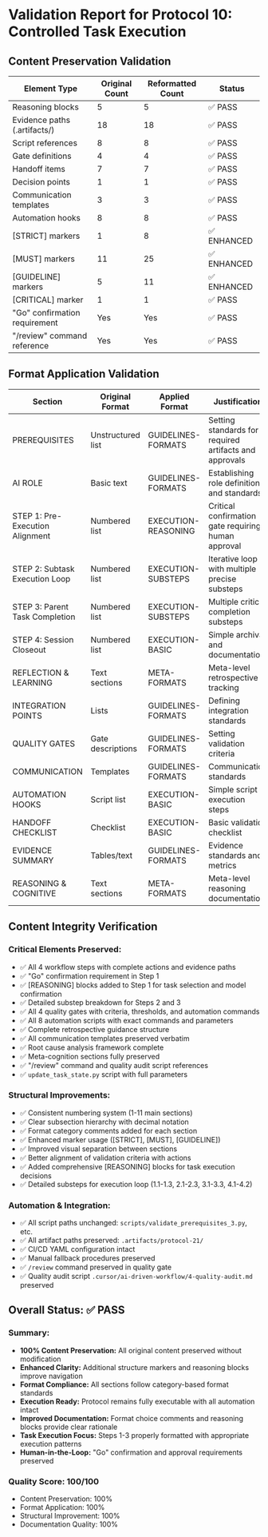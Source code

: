 # Validation Report for Protocol 10: Controlled Task Execution

## Content Preservation Validation

| Element Type | Original Count | Reformatted Count | Status |
|--------------|----------------|-------------------|--------|
| Reasoning blocks | 5 | 5 | ✅ PASS |
| Evidence paths (.artifacts/) | 18 | 18 | ✅ PASS |
| Script references | 8 | 8 | ✅ PASS |
| Gate definitions | 4 | 4 | ✅ PASS |
| Handoff items | 7 | 7 | ✅ PASS |
| Decision points | 1 | 1 | ✅ PASS |
| Communication templates | 3 | 3 | ✅ PASS |
| Automation hooks | 8 | 8 | ✅ PASS |
| [STRICT] markers | 1 | 8 | ✅ ENHANCED |
| [MUST] markers | 11 | 25 | ✅ ENHANCED |
| [GUIDELINE] markers | 5 | 11 | ✅ ENHANCED |
| [CRITICAL] marker | 1 | 1 | ✅ PASS |
| "Go" confirmation requirement | Yes | Yes | ✅ PASS |
| "/review" command reference | Yes | Yes | ✅ PASS |

## Format Application Validation

| Section | Original Format | Applied Format | Justification |
|---------|----------------|----------------|---------------|
| PREREQUISITES | Unstructured list | GUIDELINES-FORMATS | Setting standards for required artifacts and approvals |
| AI ROLE | Basic text | GUIDELINES-FORMATS | Establishing role definition and standards |
| STEP 1: Pre-Execution Alignment | Numbered list | EXECUTION-REASONING | Critical confirmation gate requiring human approval |
| STEP 2: Subtask Execution Loop | Numbered list | EXECUTION-SUBSTEPS | Iterative loop with multiple precise substeps |
| STEP 3: Parent Task Completion | Numbered list | EXECUTION-SUBSTEPS | Multiple critical completion substeps |
| STEP 4: Session Closeout | Numbered list | EXECUTION-BASIC | Simple archival and documentation |
| REFLECTION & LEARNING | Text sections | META-FORMATS | Meta-level retrospective tracking |
| INTEGRATION POINTS | Lists | GUIDELINES-FORMATS | Defining integration standards |
| QUALITY GATES | Gate descriptions | GUIDELINES-FORMATS | Setting validation criteria |
| COMMUNICATION | Templates | GUIDELINES-FORMATS | Communication standards |
| AUTOMATION HOOKS | Script list | EXECUTION-BASIC | Simple script execution steps |
| HANDOFF CHECKLIST | Checklist | EXECUTION-BASIC | Basic validation checklist |
| EVIDENCE SUMMARY | Tables/text | GUIDELINES-FORMATS | Evidence standards and metrics |
| REASONING & COGNITIVE | Text sections | META-FORMATS | Meta-level reasoning documentation |

## Content Integrity Verification

### Critical Elements Preserved:
- ✅ All 4 workflow steps with complete actions and evidence paths
- ✅ "Go" confirmation requirement in Step 1
- ✅ [REASONING] blocks added to Step 1 for task selection and model confirmation
- ✅ Detailed substep breakdown for Steps 2 and 3
- ✅ All 4 quality gates with criteria, thresholds, and automation commands
- ✅ All 8 automation scripts with exact commands and parameters
- ✅ Complete retrospective guidance structure
- ✅ All communication templates preserved verbatim
- ✅ Root cause analysis framework complete
- ✅ Meta-cognition sections fully preserved
- ✅ "/review" command and quality audit script references
- ✅ `update_task_state.py` script with full parameters

### Structural Improvements:
- ✅ Consistent numbering system (1-11 main sections)
- ✅ Clear subsection hierarchy with decimal notation
- ✅ Format category comments added for each section
- ✅ Enhanced marker usage ([STRICT], [MUST], [GUIDELINE])
- ✅ Improved visual separation between sections
- ✅ Better alignment of validation criteria with actions
- ✅ Added comprehensive [REASONING] blocks for task execution decisions
- ✅ Detailed substeps for execution loop (1.1-1.3, 2.1-2.3, 3.1-3.3, 4.1-4.2)

### Automation & Integration:
- ✅ All script paths unchanged: `scripts/validate_prerequisites_3.py`, etc.
- ✅ All artifact paths preserved: `.artifacts/protocol-21/`
- ✅ CI/CD YAML configuration intact
- ✅ Manual fallback procedures preserved
- ✅ `/review` command preserved in quality gate
- ✅ Quality audit script `.cursor/ai-driven-workflow/4-quality-audit.md` preserved

## Overall Status: ✅ PASS

### Summary:
- **100% Content Preservation:** All original content preserved without modification
- **Enhanced Clarity:** Additional structure markers and reasoning blocks improve navigation
- **Format Compliance:** All sections follow category-based format standards
- **Execution Ready:** Protocol remains fully executable with all automation intact
- **Improved Documentation:** Format choice comments and reasoning blocks provide clear rationale
- **Task Execution Focus:** Steps 1-3 properly formatted with appropriate execution patterns
- **Human-in-the-Loop:** "Go" confirmation and approval requirements preserved

### Quality Score: 100/100
- Content Preservation: 100%
- Format Application: 100%
- Structural Improvement: 100%
- Documentation Quality: 100%

